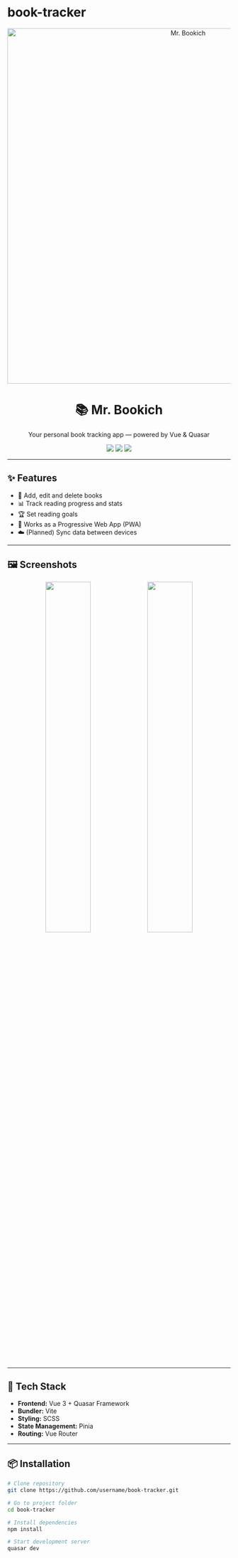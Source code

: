 # book-tracker
<!-- Banner -->
<p align="center">
  <img src="assets/banner.png" alt="Mr. Bookich" width="800"/>
</p>

<h1 align="center">📚 Mr. Bookich</h1>
<p align="center">Your personal book tracking app — powered by Vue & Quasar</p>

<p align="center">
  <img src="https://img.shields.io/badge/Vue-3.x-42b883?style=for-the-badge&logo=vue.js" />
  <img src="https://img.shields.io/badge/Quasar-2.x-1976d2?style=for-the-badge&logo=quasar" />
  <img src="https://img.shields.io/badge/Vite-fast-646CFF?style=for-the-badge&logo=vite" />
</p>

---

## ✨ Features
- 📖 Add, edit and delete books
- 📊 Track reading progress and stats
- 🏆 Set reading goals
- 📱 Works as a Progressive Web App (PWA)
- ☁️ (Planned) Sync data between devices

---

## 🖼 Screenshots
<p align="center">
  <img src="assets/screenshot1.png" width="45%" />
  <img src="assets/screenshot2.png" width="45%" />
</p>

---

## 🚀 Tech Stack
- **Frontend:** Vue 3 + Quasar Framework
- **Bundler:** Vite
- **Styling:** SCSS
- **State Management:** Pinia
- **Routing:** Vue Router

---

## 📦 Installation
```bash
# Clone repository
git clone https://github.com/username/book-tracker.git

# Go to project folder
cd book-tracker

# Install dependencies
npm install

# Start development server
quasar dev
